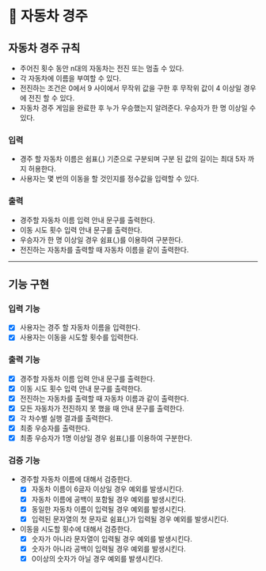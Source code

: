 # 🚗 자동차 경주

## 자동차 경주 규칙

- 주어진 횟수 동안 n대의 자동차는 전진 또는 멈출 수 있다.
- 각 자동차에 이름을 부여할 수 있다.
- 전진하는 조건은 0에서 9 사이에서 무작위 값을 구한 후 무작위 값이 4 이상일 경우에 전진 할 수 있다.
- 자동차 경주 게임을 완료한 후 누가 우승했는지 알려준다. 우승자가 한 명 이상일 수 있다.

### 입력

- 경주 할 자동차 이름은 쉼표(,) 기준으로 구분되며 구분 된 값의 길이는 최대 5자 까지 허용한다.
- 사용자는 몇 번의 이동을 할 것인지를 정수값을 입력할 수 있다.

### 출력

- 경주할 자동차 이름 입력 안내 문구를 출력한다.
- 이동 시도 횟수 입력 안내 문구를 출력한다.
- 우승자가 한 명 이상일 경우 쉼표(,)를 이용하여 구분한다.
- 전진하는 자동차를 출력할 때 자동차 이름을 같이 출력한다.

---

## 기능 구현

### 입력 기능

- [x]  사용자는 경주 할 자동차 이름을 입력한다.
- [x]  사용자는 이동을 시도할 횟수를 입력한다.

### 출력 기능

- [x]  경주할 자동차 이름 입력 안내 문구를 출력한다.
- [x]  이동 시도 횟수 입력 안내 문구를 출력한다.
- [x]  전진하는 자동차를 출력할 때 자동차 이름과 같이 출력한다.
- [x]  모든 자동차가 전진하지 못 했을 때 안내 문구를 출력한다.
- [x]  각 차수별 실행 결과를 출력한다.
- [x]  최종 우승자를 출력한다.
- [x]  최종 우승자가 1명 이상일 경우 쉼표(,)를 이용하여 구분한다.

### 검증 기능

- 경주할 자동차 이름에 대해서 검증한다.
    - [x]  자동차 이름이 6글자 이상일 경우 예외를 발생시킨다.
    - [x]  자동차 이름에 공백이 포함될 경우 예외를 발생시킨다.
    - [x]  동일한 자동차 이름이 입력될 경우 예외를 발생시킨다.
    - [x]  입력된 문자열의 첫 문자로 쉼표(,)가 입력될 경우 예외를 발생시킨다.
- 이동을 시도할 횟수에 대해서 검증한다.
    - [x]  숫자가 아니라 문자열이 입력될 경우 예외를 발생시킨다.
    - [x]  숫자가 아니라 공백이 입력될 경우 예외를 발생시킨다.
    - [x]  0이상의 숫자가 아닐 경우 예외를 발생시킨다.